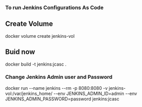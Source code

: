 ### To run Jenkins Configurations As Code

## Create Volume 
docker volume create jenkins-vol

## Buid now
docker build -t jenkins:jcasc .

### Change Jenkins Admin user and Password
docker run --name jenkins --rm -p 8080:8080 -v jenkins-vol:/var/jenkins_home/ --env JENKINS_ADMIN_ID=admin --env JENKINS_ADMIN_PASSWORD=password  jenkins:jcasc
